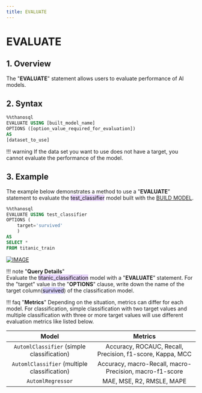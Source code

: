 ```yaml
---
title: EVALUATE
---
```


# __EVALUATE__

## __1. Overview__

The "__EVALUATE__" statement allows users to evaluate performance of AI models.

## __2. Syntax__ 

```sql
%%thanosql
EVALUATE USING [built_model_name]
OPTIONS ([option_value_required_for_evaluation])
AS
[dataset_to_use]
```

!!! warning
    If the data set you want to use does not have a target, you cannot evaluate the performance of the model.

## __3. Example__
The example below demonstrates a method to use a "__EVALUATE__" statement to evaluate the <mark style="background-color:#E9D7FD ">test_classifier</mark> model built with the [BUILD MODEL](/en/how-to_guides/ThanoSQL_ml/BUILD_MODEL_SYNTAX/).

```sql
%%thanosql
EVALUATE USING test_classifier
OPTIONS (
    target='survived'
    )
AS
SELECT *
FROM titanic_train
```

[![IMAGE](/img/thanosql_ml/classification/automl_classification/img2.png)](/img/thanosql_ml/classification/automl_classification/img2.png)

!!! note "__Query Details__"  
    Evaluate the <mark style="background-color:#E9D7FD ">titanic_classification</mark> model with a  "__EVALUATE__" statement.
    For the "target" value in the "__OPTIONS__" clause, write down the name of the target column(<mark style="background-color:#D7D0FF">survived</mark>) of the classification model.

!!! faq "__Metrics__"
     Depending on the situation, metrics can differ for each model. For classification, simple classification with two target values and multiple classification with three or more target values will use different evaluation metrics like listed below.


| Model      | Metrics                     |
| :-----------: | :-----------------------------------------------: |
| `AutomlClassifier` (simple classification) | Accuracy, ROCAUC, Recall, Precision, f1-score, Kappa, MCC  |
| `AutomlClassifier` (multiple classification)       | Accuracy, macro-Recall, macro-Precision, macro-f1-score|
| `AutomlRegressor`    | MAE, MSE, R2, RMSLE, MAPE|